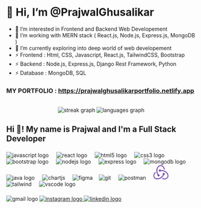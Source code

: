 # 👋 Hi, I’m @PrajwalGhusalikar 
- 👀 I’m interested in Frontend and Backend Web Developement 
- 💞️ I’m working with MERN stack ( React.js, Node.js, Express.js, MongoDB ) 
- 🌱 I’m currently exploring into deep world of web developement
- ⚡ Frontend : Html, CSS, Javascript, React.js, TailwindCSS, Bootstrap
- ⚡ Backend : Node.js, Express.js, Django Rest Framework, Python
- ⚡ Database : MongoDB, SQL
###  **MY PORTFOLIO** : https://prajwalghusalikarportfolio.netlify.app
 

<br/>
<div align="center">
   <img src="https://streak-stats.demolab.com?user=PrajwalGhusalikar&locale=en&mode=daily&theme=dracula&hide_border=false&border_radius=5" height="150" alt="streak graph"  />
  <img src="https://github-readme-stats.vercel.app/api/top-langs?username=PrajwalGhusalikar&locale=en&hide_title=false&layout=compact&card_width=320&langs_count=5&theme=dracula&hide_border=false" height="150" alt="languages graph"  />
 
</div>

###

<h2 align="left">Hi 👋! My name is Prajwal and I'm a Full Stack Developer</h2>

###

<div align="left">
  <img src="https://cdn.jsdelivr.net/gh/devicons/devicon/icons/javascript/javascript-original.svg" width="40" height="40" alt="javascript logo"  />
  <img width="12" />
  <img src="https://cdn.jsdelivr.net/gh/devicons/devicon/icons/react/react-original.svg" width="40" height="40" alt="react logo"  />
  <img width="12" />
  <img src="https://cdn.jsdelivr.net/gh/devicons/devicon/icons/html5/html5-original.svg" width="40" height="40" alt="html5 logo"  />
  <img width="12" />
  <img src="https://cdn.jsdelivr.net/gh/devicons/devicon/icons/css3/css3-original.svg" width="40" height="40" alt="css3 logo"  />
  <img width="12" />
  <img src="https://cdn.jsdelivr.net/gh/devicons/devicon/icons/bootstrap/bootstrap-original.svg" width="40" height="40" alt="bootstrap logo"  />
  <img width="12" />
  <img src="https://cdn.jsdelivr.net/gh/devicons/devicon/icons/nodejs/nodejs-original.svg" width="40" height="40" alt="nodejs logo"  />
  <img width="12" />
  <img src="https://cdn.jsdelivr.net/gh/devicons/devicon/icons/express/express-original.svg" width="40" height="40" alt="express logo"  />
  <img width="12" />
  <img src="https://cdn.jsdelivr.net/gh/devicons/devicon/icons/mongodb/mongodb-original.svg" width="40" height="40"alt="mongodb logo"  />
  <img width="12" />
  <img src="https://cdn.jsdelivr.net/gh/devicons/devicon/icons/java/java-original.svg" width="40" height="40" alt="java logo"  />  <img width="12" />
 <img src="https://www.chartjs.org/media/logo-title.svg" alt="chartjs" width="40" height="40"/>  <img width="12" /> <img src="https://www.vectorlogo.zone/logos/figma/figma-icon.svg" alt="figma" width="40" height="40"/>   <img width="12" /><img src="https://www.vectorlogo.zone/logos/git-scm/git-scm-icon.svg" alt="git" width="40" height="40"/>  <img width="12" /> <img src="https://www.vectorlogo.zone/logos/getpostman/getpostman-icon.svg" alt="postman" width="40" height="40"/>   <img width="12" /> <img src="https://raw.githubusercontent.com/devicons/devicon/master/icons/redux/redux-original.svg" alt="redux" width="40" height="40"/>  <img width="12" />  <img src="https://www.vectorlogo.zone/logos/tailwindcss/tailwindcss-icon.svg" alt="tailwind" width="40" height="40"/>
  <img width="12" />
  <img src="https://cdn.jsdelivr.net/gh/devicons/devicon/icons/vscode/vscode-original.svg" width="40" height="40" alt="vscode logo"  />
   
</div>

###

<div align="left">
   <img src="https://img.shields.io/static/v1?message=Gmail&logo=gmail&label=&color=D14836&logoColor=white&labelColor=&style=for-the-badge" height="35" alt="gmail logo"  />
  <a href="https://www.instagram.com/prajval___100/?igsh=NzcyZHR0enR6OTNs" target="_blank">
    <img src="https://img.shields.io/static/v1?message=Instagram&logo=instagram&label=&color=E4405F&logoColor=white&labelColor=&style=for-the-badge" height="35" alt="instagram logo"  />
  </a>
  <a href="https://www.linkedin.com/in/prajwal-ghusalikar/" target="_blank">
    <img src="https://img.shields.io/static/v1?message=LinkedIn&logo=linkedin&label=&color=0077B5&logoColor=white&labelColor=&style=for-the-badge" height="35" alt="linkedin logo"  />
  </a>
</div>

###

